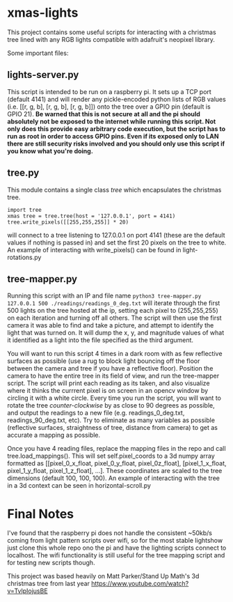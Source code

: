 # xmas-lights

This project contains some useful scripts for interacting with a christmas tree lined with any RGB lights compatible with adafruit's neopixel library.

Some important files:

## lights-server.py

This script is intended to be run on a raspberry pi. It sets up a TCP port (default 4141) and will render any pickle-encoded python lists of RGB values (i.e. \[\[r, g, b\], \[r, g, b\], \[r, g, b\]\]) onto the tree over a GPIO pin (default is GPIO 21). **Be warned that this is not secure at all and the pi should absolutely not be exposed to the internet while running this script. Not only does this provide easy arbitrary code execution, but the script has to run as root in order to access GPIO pins. Even if its exposed only to LAN there are still security risks involved and you should only use this script if you know what you're doing.**

## tree.py

This module contains a single class *tree* which encapsulates the christmas tree.
```
import tree
xmas tree = tree.tree(host = '127.0.0.1', port = 4141)
tree.write_pixels([[255,255,255]] * 20)
```
will connect to a tree listening to 127.0.0.1 on port 4141 (these are the default values if nothing is passed in) and set the first 20 pixels on the tree to white.
An example of interacting with write_pixels() can be found in light-rotations.py

## tree-mapper.py

Running this script with an IP and file name `python3 tree-mapper.py 127.0.0.1 500 ./readings/readings_0_deg.txt` will iterate through the first 500 lights on the tree hosted at the ip, setting each pixel to (255,255,255) on each iteration and turning off all others. The script will then use the first camera it was able to find and take a picture, and attempt to identify the light that was turned on. It will dump the x, y, and magnitude values of what it identified as a light into the file specified as the third argument.

You will want to run this script 4 times in a dark room with as few reflective surfaces as possible (use a rug to block light bouncing off the floor between the camera and tree if you have a reflective floor). Position the camera to have the entire tree in its field of view, and run the tree-mapper script. The script will print each reading as its taken, and also visualize where it thinks the currrent pixel is on screen in an opencv window by circling it with a white circle. Every time you run the script, you will want to rotate the tree *counter-clockwise* by as close to 90 degrees as possible, and output the readings to a new file (e.g. readings_0_deg.txt, readings_90_deg.txt, etc). Try to eliminate as many variables as possible (reflective surfaces, straightness of tree, distance from camera) to get as accurate a mapping as possible.

Once you have 4 reading files, replace the mapping files in the repo and call tree.load_mappings(). This will set self.pixel_coords to a 3d numpy array formatted as [[pixel_0_x_float, pixel_0_y_float, pixel_0z_float], [pixel_1_x_float, pixel_1_y_float, pixel_1_z_float], ...]. These coordinates are scaled to the tree dimensions (default 100, 100, 100). An example of interacting with the tree in a 3d context can be seen in horizontal-scroll.py

# Final Notes

I've found that the raspberry pi does not handle the consistent ~50kb/s coming from light pattern scripts over wifi, so for the most stable lightshow just clone this whole repo ono the pi and have the lighting scripts connect to localhost. The wifi functionality is still useful for the tree mapping script and for testing new scripts though.

This project was based heavily on Matt Parker/Stand Up Math's 3d christmas tree from last year https://www.youtube.com/watch?v=TvlpIojusBE